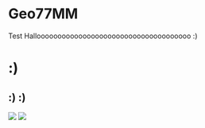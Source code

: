 # Geo77MM

Test Hallooooooooooooooooooooooooooooooooooooo :)

# :) 
## :) :)

<img src="https://s15.directupload.net/images/181203/6qqj7oau.jpg" >

<img src="https://s15.directupload.net/images/181203/jkqdzlya.jpg" >
